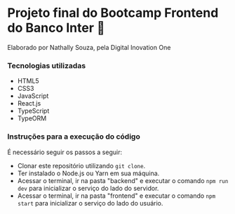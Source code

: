 # Projeto final do Bootcamp Frontend do Banco Inter 📙

Elaborado por Nathally Souza, pela Digital Inovation One

### Tecnologias utilizadas
- HTML5
- CSS3
- JavaScript
- React.js
- TypeScript
- TypeORM

### Instruções para a execução do código

É necessário seguir os passos a seguir:

- Clonar este repositório utilizando `git clone`.
- Ter instalado o Node.js ou Yarn em sua máquina.
- Acessar o terminal, ir na pasta "backend" e executar o comando `npm run dev` para inicializar o serviço do lado do servidor.
- Acessar o terminal, ir na pasta "frontend" e executar o comando `npm start` para inicializar o serviço do lado do usuário.